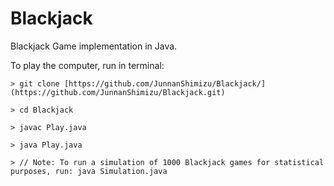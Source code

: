 # Blackjack
Blackjack Game implementation in Java.

To play the computer, run in terminal:

```
> git clone [https://github.com/JunnanShimizu/Blackjack/](https://github.com/JunnanShimizu/Blackjack.git)
```
```
> cd Blackjack
```
```
> javac Play.java
```
```
> java Play.java
```
```
> // Note: To run a simulation of 1000 Blackjack games for statistical purposes, run: java Simulation.java
```
